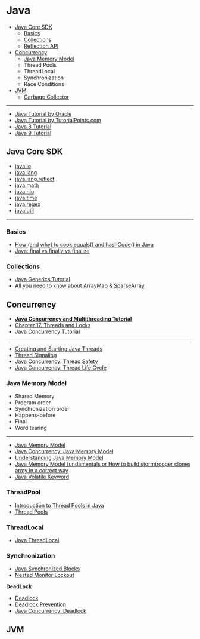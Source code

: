 # Java

- [Java Core SDK](#java-core-sdk)
  - [Basics](#basics)
  - [Collections](#collections)
  - [Reflection API](#reflection-api)
- [Concurrency](#concurrency)
  - [Java Memory Model](#java-memory-model)
  - Thread Pools
  - ThreadLocal
  - Synchronization
  - Race Conditions
- [JVM](#jvm)
  - [Garbage Collector](#garbage-collector)
____

- [Java Tutorial by Oracle](https://docs.oracle.com/javase/tutorial/)
- [Java Tutorial by TutorialPoints.com](https://www.tutorialspoint.com/java/index.htm)
- [Java 8 Tutorial](https://www.tutorialspoint.com/java8/index.htm)
- [Java 9 Tutorial](https://www.tutorialspoint.com/java9/index.htm)

## Java Core SDK

- [java.io](https://www.tutorialspoint.com/java/io/index.htm)
- [java.lang](https://www.tutorialspoint.com/java/lang/index.htm)
- [java.lang.reflect](https://www.tutorialspoint.com/javareflect/index.htm)
- [java.math](https://www.tutorialspoint.com/java/math/index.htm)
- [java.nio](https://www.tutorialspoint.com/java_nio/index.htm)
- [java.time](https://www.tutorialspoint.com/javatime/index.htm)
- [java.regex](https://www.tutorialspoint.com/javaregex/index.htm)
- [java.util](https://www.tutorialspoint.com/java/util/index.htm)
___

### Basics
- [How (and why) to cook equals() and hashCode() in Java](https://itnext.io/how-and-why-to-cook-equals-and-hashcode-in-java-c108fd5b17dd)
- [Java: final vs finally vs finalize](https://medium.com/@mykola.shumyn/java-final-vs-finally-vs-finalize-8842f43abdaa)

### Collections

- [Java Generics Tutorial](https://www.tutorialspoint.com/java_generics/index.htm)
- [All you need to know about ArrayMap & SparseArray](https://proandroiddev.com/all-you-need-to-know-about-arraymap-sparsearray-49759c2ecbf9)

## Concurrency

- [**Java Concurrency and Multithreading Tutorial**](http://tutorials.jenkov.com/java-concurrency/index.html)
- [Chapter 17. Threads and Locks](https://docs.oracle.com/javase/specs/jls/se8/html/jls-17.html)
- [Java Concurrency Tutorial](https://www.tutorialspoint.com/java_concurrency/index.htm)
___
- [Creating and Starting Java Threads](http://tutorials.jenkov.com/java-concurrency/creating-and-starting-threads.html)
- [Thread Signaling](http://tutorials.jenkov.com/java-concurrency/thread-signaling.html)
- [Java Concurrency: Thread Safety](https://medium.com/javarevisited/java-concurrency-thread-safety-1aac8ae66d2c)
- [Java Concurrency: Thread Life Cycle](https://medium.com/javarevisited/java-concurrency-thread-life-cycle-4869432474b)

### Java Memory Model
- Shared Memory
- Program order
- Synchronization order
- Happens-before
- Final
- Word tearing
___
- [Java Memory Model](http://tutorials.jenkov.com/java-concurrency/java-memory-model.html)
- [Java Concurrency: Java Memory Model](https://medium.com/javarevisited/java-concurrency-java-memory-model-96e3ac36ec6b)
- [Understanding Java Memory Model](https://medium.com/platform-engineer/understanding-java-memory-model-1d0863f6d973)
- [Java Memory Model fundamentals or How to build stormtrooper clones army in a correct way](https://itnext.io/java-memory-model-fundamentals-or-how-to-build-stormtrooper-clones-army-in-a-correct-way-f20403504294)
- [Java Volatile Keyword](http://tutorials.jenkov.com/java-concurrency/volatile.html)

### ThreadPool

- [Introduction to Thread Pools in Java](https://www.baeldung.com/thread-pool-java-and-guava)
- [Thread Pools](http://tutorials.jenkov.com/java-concurrency/thread-pools.html)

### ThreadLocal

- [Java ThreadLocal](http://tutorials.jenkov.com/java-concurrency/threadlocal.html)

### Synchronization

- [Java Synchronized Blocks](http://tutorials.jenkov.com/java-concurrency/synchronized.html)
- [Nested Monitor Lockout](http://tutorials.jenkov.com/java-concurrency/nested-monitor-lockout.html)

**DeadLock**
- [Deadlock](http://tutorials.jenkov.com/java-concurrency/deadlock.html)
- [Deadlock Prevention](http://tutorials.jenkov.com/java-concurrency/deadlock-prevention.html)
- [Java Concurrency: Deadlock](https://medium.com/javarevisited/java-concurrency-deadlock-f5b1078420f1)

## JVM
